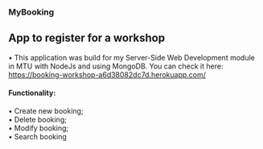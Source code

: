 
 
### MyBooking
## App to register for a workshop


• This application was build for my Server-Side Web Development module in MTU with NodeJs and using MongoDB.
You can check it here: https://booking-workshop-a6d38082dc7d.herokuapp.com/


#### Functionality:<br>
• Create new booking;<br>
• Delete booking;<br>
• Modify booking;<br>
• Search booking


